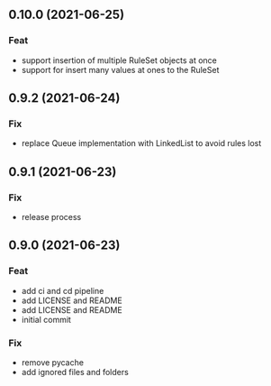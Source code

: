 ## 0.10.0 (2021-06-25)

### Feat

- support insertion of multiple RuleSet objects at once
- support for insert many values at ones to the RuleSet

## 0.9.2 (2021-06-24)

### Fix

- replace Queue implementation with LinkedList to avoid rules lost

## 0.9.1 (2021-06-23)

### Fix

- release process

## 0.9.0 (2021-06-23)

### Feat

- add ci and cd pipeline
- add LICENSE and README
- add LICENSE and README
- initial commit

### Fix

- remove pycache
- add ignored files and folders
